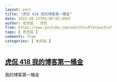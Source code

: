 ```yaml
---
layout: post
title: "虎侃 418 我的博客第一桶金"
date: 2023-08-22T04:00:02.000Z
author: 老虎庙 · 虎侃
from: https://www.youtube.com/watch?v=RTqYpwnZnyY
tags: [ 老虎庙 ]
comments: True
categories: [ 老虎庙 ]
---
```

<!--1692676802000-->
[虎侃 418 我的博客第一桶金](https://www.youtube.com/watch?v=RTqYpwnZnyY)
------

<div>
我的博客第一桶金
</div>
